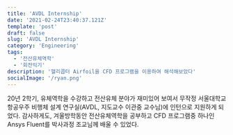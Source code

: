 ```yaml
---
title: 'AVDL Internship'
date: '2021-02-24T23:40:37.121Z'
template: 'post'
draft: false
slug: 'AVDL Internship'
category: 'Engineering'
tags:
  - '전산유체역학'
  - '회전익기'
description: '헬리콥터 Airfoil을 CFD 프로그램을 이용하여 해석해보았다'
socialImage: '/ryan.png'
---
```


20년 2학기, 유체역학을 수강하고 전산유체 분야가 재미있어 보여서 무작정 서울대학교 항공우주 비행체 설계 연구실(AVDL, 지도교수 이관중 교수님)에 인턴으로 지원하게 되었다. 감사하게도, 겨울방학동안 전산유체역학을 공부하고 CFD 프로그램중 하나인 Ansys Fluent를 박사과정 조교님께 배울 수 있었다.
